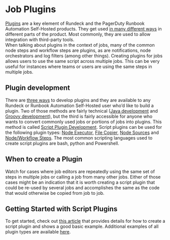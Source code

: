 # Job Plugins
[Plugins](/manual/plugins/index.md#plugins) are a key element of Rundeck and the PagerDuty Runbook Automation Self-Hosted products. They get used [in many different ways](/plugins/) in different parts of the product. Most commonly, they are used to allow integration with third-party tools.<br>
When talking about plugins in the context of jobs, many of the common node steps and workflow steps are plugins, as are notifications, node orchestrators and log filters (among other things). Creating plugins for jobs allows users to use the same script across multiple jobs. This can be very useful for instances where teams or users are using the same steps in multiple jobs.<br>

## Plugin development
There are [three ways](/developer/01-plugin-development.md) to develop plugins and they are available to any Rundeck or Runbook Automation Self-Hosted user who’d like to build a plugin. Two of those methods are fairly technical ([Java development](/developer/01-plugin-development.md#java-plugin-development) and [Groovy development](/developer/01-plugin-development.md#groovy-plugin-development)), but the third is fairly accessible for anyone who wants to convert commonly used jobs or portions of jobs into plugins. This method is called [Script Plugin Development](/developer/01-plugin-development.md#script-plugin-development). Script plugins can be used for the following plugin types: [Node Executor](/developer/04-node-execution-plugins.md#script-plugin-type), [File Copier](/developer/04-file-copier-plugins.md#script-plugin-type), [Node Sources](/developer/03-model-source-plugins\.md#script-plugin-type) and [Node/Workflow Steps](/developer/03-step-plugins\.md#about). The most common scripting languages used to create script plugins are bash, python and Powershell.<br>

## When to create a Plugin
Watch for cases where job editors are repeatedly using the same set of steps in multiple jobs or calling a job from many other jobs. Either of those cases might be an indication that it is worth creating a script plugin that could be re-used by several jobs and accomplishes the same as the code that would otherwise be copied from job to job.<br>

## Getting Started with Script Plugins
To get started, check out [this article](/learning/howto/custom-script-plugin-hello-world.md) that provides details for how to create a script plugin and shows a good basic example. Additional examples of all plugin types are available [here](https://www.google.com/url?q=https://github.com/rundeck/rundeck/tree/main/examples&sa=D&source=docs&ust=1679435774123407&usg=AOvVaw2ahcjy7g-qWjDi-ZMq9tbm).<br>